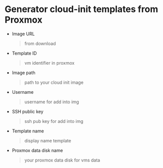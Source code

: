 Generator cloud-init templates from Proxmox
===

* Image URL  
    > from download  
* Template ID   
    > vm identifier in proxmox  
* Image path  
    > path to your cloud init image  
* Username  
    > username for add into img  
* SSH public key  
    > ssh pub key for add into img  
* Template name  
    > display name template  
* Proxmox data disk name  
    > your proxmox data disk for vms data  